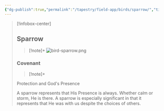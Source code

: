 ```yaml
---
{"dg-publish":true,"permalink":"/tapestry/field-app/birds/sparrow/","title":"Sparrow","tags":["covenants/animals/birds"],"dgHomeLink":true,"dgEnableSearch":true}
---
```


> [!infobox-center] 
> ## Sparrow
> > [!note]+
> ![bird-sparrow.png](/img/user/File%20Vault/Field%20App/birds/bird-sparrow.png)
> ### Covenant
>> [!note]+ 
>  <p class="note first">Protection and God's Presence</p>
>  
><p class="note second">A sparrow represents that His Presence is always. Whether calm or storm, He is there. A sparrow is especially significant in that it represents that He was with us despite the choices of others.</p>
